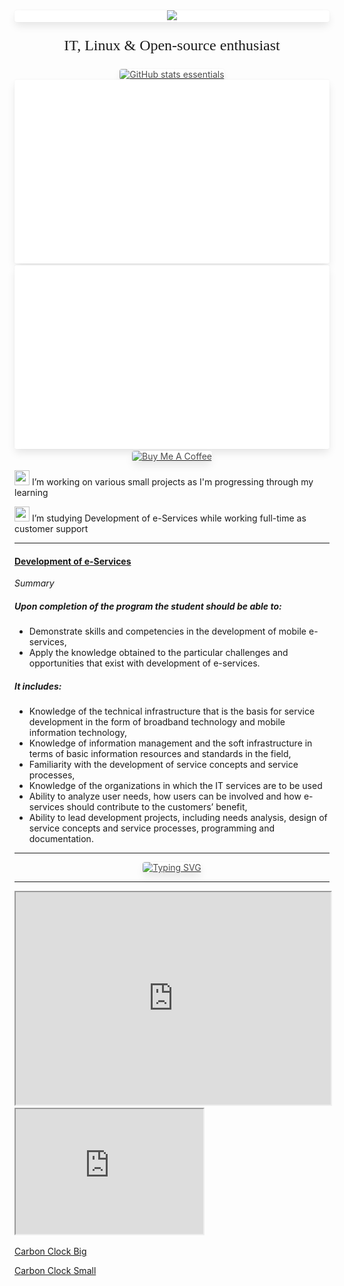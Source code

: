 <style>
 #header_wrap { display: none; }
 #footer_wrap { display: none; }
 .card {
  background-color: white;
  border-radius: 0.25rem;
  box-shadow: 0 0.5em 1em -0.125em rgba(10, 10, 10, 0.1), 0 0px 0 1px rgba(10, 10, 10, 0.02);
  color: #4a4a4a;
  max-width: 100%;
  position: relative;
}
</style>
<div>

 <div class="card" align="center">
  <a href="https://github.com/ZendaiOwl">
   <img src="https://user-images.githubusercontent.com/12261439/156358173-e4389fb4-6889-471b-ab84-01e89362cca0.png">
  </a>
 </div>
 
 <p style="font-family: Red Hat Text; font-size: 24px;" align="center">
  IT, Linux &amp; Open-source enthusiast
 </p>
 
 <div align="center">
  <div align="center">
   <a href="https://github.com/ZendaiOwl">
    <img class="card" src="https://github-readme-stats-zendai.vercel.app/api?username=zendaiowl&theme=nightowl&show_icons=true" alt="GitHub stats essentials">
   </a>
  </div>
  <div align="center">
   <a href="https://github.com/ZendaiOwl">
    <img class="card" src="https://raw.githubusercontent.com/ZendaiOwl/github-stats/master/generated/overview.svg#gh-dark-mode-only" alt="GitHub stats overview">
   </a>
  </div>
  <div align="center">
   <a href="https://github.com/ZendaiOwl">
    <img class="card" src="https://raw.githubusercontent.com/ZendaiOwl/github-stats/master/generated/languages.svg#gh-dark-mode-only" alt="Programming language stats">
   </a>
  </div>
 </div>

 <div align="center">
  <a href="https://www.buymeacoffee.com/zendaiowl">
   <img class="card" src="https://cdn.buymeacoffee.com/buttons/v2/default-blue.png" alt="Buy Me A Coffee" style="height: 60px !important;width: 217px !important;">
  </a>
 </div>
 
 <p align="left">
  <img src="https://user-images.githubusercontent.com/12261439/157476806-f4b817ea-b7d1-40c6-92e7-b7dc08f011ca.png" width="24px" height="24px"> I’m working on various small projects as I'm progressing through my learning
 </p>
 
 <p align="left">
  <img src="https://user-images.githubusercontent.com/12261439/157476831-da9cd842-c008-4b6b-bfe7-767df0cc9453.png" width="24px" height="24px"> I’m studying Development of e-Services while working full-time as customer support
 </p>

</div>

---

#### [Development of e-Services][university-programme]

_Summary_

##### Upon completion of the program the student should be able to:

- Demonstrate skills and competencies in the development of mobile e-services,
- Apply the knowledge obtained to the particular challenges and opportunities that exist with development of e-services.

##### It includes:

- Knowledge of the technical infrastructure that is the basis for service development in the form of broadband technology and mobile information technology,
- Knowledge of information management and the soft infrastructure in terms of basic information resources and standards in the field,
- Familiarity with the development of service concepts and service processes,
- Knowledge of the organizations in which the IT services are to be used
- Ability to analyze user needs, how users can be involved and how e-services should contribute to the customers’ benefit,
- Ability to lead development projects, including needs analysis, design of service concepts and service processes, programming and documentation.

---

<div align="center">
 <a href="https://readme-typing-svg.herokuapp.com">
  <img class="card" src="https://readme-typing-svg.herokuapp.com?font=mononoki&amp;duration=6000&amp;color=2091F7&amp;center=true&amp;vCenter=true&amp;multiline=true&amp;width=640&amp;height=640&amp;lines=What+I+do+not+know,+I+do+not+know.;What+I+know,+I+know.;-+Sadhguru;;A+person+who+thinks+all+the+time;Has+nothing+to+think+about+except+thoughts;So+they+loose+touch+with+reality;And+lives+in+a+world+of+illusion;-+Alan+Watts;++++++++++++;Yesterday+is+history;Tomorrow+is+a+mystery;But+today+is+a+gift;That+is+why+it+is+called+the+present;-+Eleanor+Roosevelt+;++++++++++++;You+must+be+the+change+you+wish+to+see+in+the+world;-+Mahatma+Gandhi;++++++++++++;You+are+a+function+of+what+the+universe+is+doing;In+the+same+way+that+a+wave;Is+a+function+of+what+the+whole+ocean+is+doing;-+Alan+Watts;++++++++++++;What+will+today+unfold+..+%3F;-+Me;++++++++++++;++++++++++++" alt="Typing SVG">
 </a>
</div>

<!--

[![Typing SVG](https://readme-typing-svg.herokuapp.com?font=mononoki&duration=6000&color=2091F7&center=true&vCenter=true&multiline=true&width=640&height=640&lines=What+I+do+not+know,+I+do+not+know.;What+I+know,+I+know.;-+Sadhguru;;A+person+who+thinks+all+the+time;Has+nothing+to+think+about+except+thoughts;So+they+loose+touch+with+reality;And+lives+in+a+world+of+illusion;-+Alan+Watts;++++++++++++;Yesterday+is+history;Tomorrow+is+a+mystery;But+today+is+a+gift;That+is+why+it+is+called+the+present;-+Eleanor+Roosevelt+;++++++++++++;You+must+be+the+change+you+wish+to+see+in+the+world;-+Mahatma+Gandhi;++++++++++++;You+are+a+function+of+what+the+universe+is+doing;In+the+same+way+that+a+wave;Is+a+function+of+what+the+whole+ocean+is+doing;-+Alan+Watts;++++++++++++;What+will+today+unfold+..+%3F;-+Me;++++++++++++;++++++++++++)](https://github.com/ZendaiOwl)

-->

---

<iframe src="https://www.mcc-berlin.net/fileadmin/data/clock/carbon_clock.htm?i=3267263" style="width:100%; height:340px;"></iframe>
<iframe src="https://www.mcc-berlin.net/fileadmin/data/video/carbon_clock_s/carbon_clock.htm" style="width:300px; height:200px;"></iframe>

[Carbon Clock Big][carbon-clock-big]

[Carbon Clock Small][carbon-clock-small]

[university-programme]: https://www.du.se/sv/Utbildning/Program/utveckling-av-etjanster/

[carbon-clock-big]: https://www.mcc-berlin.net/fileadmin/data/clock/carbon_clock.htm

[carbon-clock-small]: https://www.mcc-berlin.net/fileadmin/data/video/carbon_clock_s/carbon_clock.htm

<!--

A note field for saving the emoji's from the default page.

✨ ⚡ 🔭 🌱 👯 🤔 💬 📫 😄

-->
